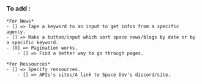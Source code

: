 ### To add :

    *For News*
    - [] => Tape a keyword to an input to get infos from a specific agency.
    - [] => Make a button/input which sort space news/blogs by date or by a specific keyword.
    - [X] => Pagination works.
        - [] => Find a better way to go through pages.

    *For Ressources*
    - [] => Specify ressources.
        - [] => APIs's sites/A link to Space Dev's discord/site.
